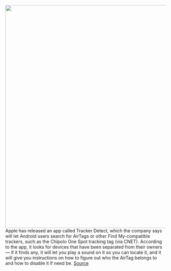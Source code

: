 <img src='https://cdn.vox-cdn.com/thumbor/yX3bw3NkiXYIfVoaIoTAa_HUQK0=/0x0:566x492/1200x800/filters:focal(229x199:319x289)/cdn.vox-cdn.com/uploads/chorus_image/image/70265953/Screen_Shot_2021_12_13_at_11.13.48.0.png' width='700px' /><br/>
Apple has released an app called Tracker Detect, which the company says will let Android users search for AirTags or other Find My-compatible trackers, such as the Chipolo One Spot tracking tag (via CNET). According to the app, it looks for devices that have been separated from their owners — if it finds any, it will let you play a sound on it so you can locate it, and it will give you instructions on how to figure out who the AirTag belongs to and how to disable it if need be.
<a href='https://www.theverge.com/2021/12/13/22832731/apple-android-app-airtag-search-tracker-detect-find-my'> Source <a/>